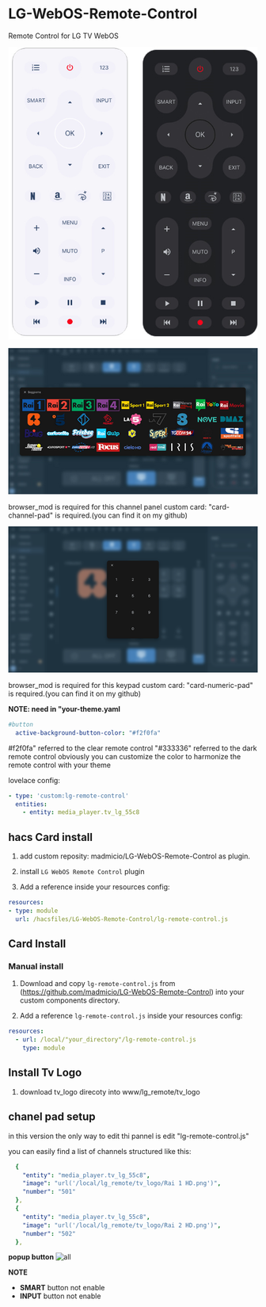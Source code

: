 # LG-WebOS-Remote-Control
Remote Control for LG TV WebOS

![all](example/remote-control.jpg)

![all](example/channels.jpg)

browser_mod is required for this channel panel
custom card: "card-channel-pad" is required.(you can find it on my github)


![all](example/pad.png)

browser_mod is required for this keypad
custom card: "card-numeric-pad" is required.(you can find it on my github)

**NOTE: need in "your-theme.yaml**
```yaml
#button
  active-background-button-color: "#f2f0fa"
```


#f2f0fa" referred to the clear remote control
"#333336" referred to the dark remote control
obviously you can customize the color to harmonize the remote control with your theme

lovelace config:
```yaml
- type: 'custom:lg-remote-control'
  entities:
    - entity: media_player.tv_lg_55c8
```

## hacs Card install
1. add custom reposity: madmicio/LG-WebOS-Remote-Control as plugin.

2. install `LG WebOS Remote Control` plugin

3. Add a reference  inside your resources config:

  ```yaml
resources:
  - type: module
    url: /hacsfiles/LG-WebOS-Remote-Control/lg-remote-control.js
```

## Card Install

### Manual install

1. Download and copy `lg-remote-control.js` from (https://github.com/madmicio/LG-WebOS-Remote-Control) into your custom components  directory.

2. Add a reference `lg-remote-control.js` inside your resources config:

  ```yaml
  resources:
    - url: /local/"your_directory"/lg-remote-control.js
      type: module
  ```
  
  ## Install Tv Logo
  
  1. download tv_logo direcoty into www/lg_remote/tv_logo
  
  ## chanel pad setup
  
  in this version the only way to edit thi pannel is edit "lg-remote-control.js"
  
  you can easily find a list of channels structured like this:
```yaml
  {
    "entity": "media_player.tv_lg_55c8",
    "image": "url('/local/lg_remote/tv_logo/Rai 1 HD.png')",
    "number": "501"
  },
  {
    "entity": "media_player.tv_lg_55c8",
    "image": "url('/local/lg_remote/tv_logo/Rai 2 HD.png')",
    "number": "502"
  },
```

**popup button**
![all](example/popup.jpg)

**NOTE**
- **SMART** button not enable
- **INPUT** button not enable
